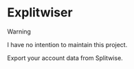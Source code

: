 # Explitwiser

> [!WARNING]  
> I have no intention to maintain this project.

Export your account data from Splitwise.
